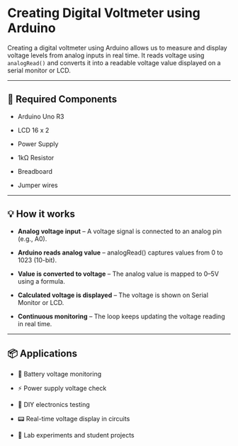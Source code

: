 # Creating Digital Voltmeter using Arduino

Creating a digital voltmeter using Arduino allows us to measure and display voltage levels from analog inputs in real time. It reads voltage using `analogRead()` and converts it into a readable voltage value displayed on a serial monitor or LCD.

---

## 🔧 Required Components

- Arduino Uno R3

- LCD 16 x 2

- Power Supply

- 1kΩ Resistor

- Breadboard

- Jumper wires

---

## 💡 How it works

- **Analog voltage input** – A voltage signal is connected to an analog pin (e.g., A0).

- **Arduino reads analog value** – analogRead() captures values from 0 to 1023 (10-bit).

- **Value is converted to voltage** – The analog value is mapped to 0–5V using a formula.

- **Calculated voltage is displayed** – The voltage is shown on Serial Monitor or LCD.

- **Continuous monitoring** – The loop keeps updating the voltage reading in real time.

---

## 📦 Applications

- 🔋 Battery voltage monitoring

- ⚡ Power supply voltage check

- 🔧 DIY electronics testing

- 📟 Real-time voltage display in circuits

- 🧪 Lab experiments and student projects
